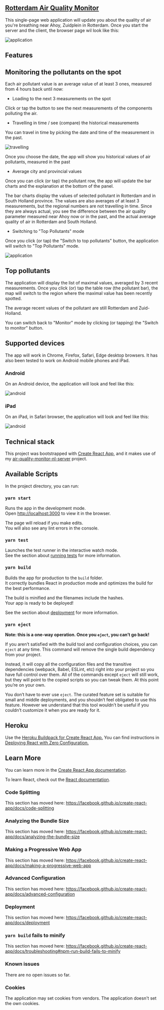## [Rotterdam Air Quality Monitor](https://airrotterdam.herokuapp.com)

This single-page web application will update 
you about the quality of air you're breathing near Ahoy, Zuidplein in Rotterdam.
Once you start the server and the client, the browser page wil look like this:

<img src="https://trello-attachments.s3.amazonaws.com/5e77b3f063dc99362c7036b8/5e7f3476ba8e413822fb0b77/b9e02b25ea766feb016ad18f88c31da1/Air_monitor_-_Monitor.png" alt="application"/>

## Features

## Monitoring the pollutants on the spot

Each air pollutant value is an average value of at least 3 ones, measured from 4 hours back until now:

* Loading to the next 3 measurements on the spot

Click or tap the button to see the next measurements of the components polluting the air.

* Travelling in time / see (compare) the historical measurements

You can travel in time by picking the date and time of the measurement in the past. 

<img src="https://trello-attachments.s3.amazonaws.com/5e77b3f063dc99362c7036b8/5e77b4505cdd097bf329e49d/f7134dde10f6b34a94dad4624d1d4989/TimeTravel.PNG" alt="travelling"/>

Once you choose the date, the app will show you historical values of air pollutants, measured in the past

* Average city and provincial values
 
Once you can click (or tap) the pollutant row, the app will update the bar charts and the explanation at the bottom of the panel.

The bar charts display the values of selected pollutant in Rotterdam and in South Holland province.
The values are also averages of at least 3 measurements, but the regional numbers are not travelling in time.
Since they are always actual, you see the difference between the air quality parameter measured near Ahoy now or in the past, 
and the actual average quality of air in Rotterdam and South Holland.

* Switching to "Top Pollutants" mode

Once you click (or tap) the "Switch to top pollutants" button, the application will switch to "Top Pollutants" mode.

<img src="https://trello-attachments.s3.amazonaws.com/5e77b3f063dc99362c7036b8/5e7f3476ba8e413822fb0b77/6b314da5e755e3e15cad7fe66e30970d/Air_monitor_-_Top_Pollutants.PNG" alt="application"/>

## Top pollutants

The application will display the list of maximal values, averaged by 3 recent measurements.
Once you click (or) tap the table row (the pollutant bar), the map will switch to the region where the maximal value 
has been recently spotted.

The average recent values of the pollutant are still Rotterdam and Zuid-Holland. 

You can switch back to "Monitor" mode by clicking (or tapping) the "Switch to monitor" button.
 


 



## Supported devices

The app will work in Chrome, Firefox, Safari, Edge desktop browsers.
It has also been tested to work on Android mobile phones and iPad.

### Android

On an Android device, the application will look and feel like this:

<img src="https://trello-attachments.s3.amazonaws.com/5e77b3f063dc99362c7036b8/5e7f3476ba8e413822fb0b77/c135877a9360b349ec48c85de6204c20/photo_2020-03-28_23-02-24.jpg" alt="android"/>

### iPad

On an iPad, in Safari browser, the application will look and feel like this:

<img src="https://trello-attachments.s3.amazonaws.com/5e77b3f063dc99362c7036b8/5e7f3476ba8e413822fb0b77/52d009b9e05d183fa530e44df2275eb9/photo_2020-03-28_23-07-30.jpg" alt="android"/>

## Technical stack

This project was bootstrapped with [Create React App](https://github.com/facebook/create-react-app),
and it makes use of my  [air-quality-monitor-nl-server](https://github.com/dmitrychebayewski/air-quality-monitor-nl-server) project.

## Available Scripts

In the project directory, you can run:

### `yarn start`

Runs the app in the development mode.<br />
Open [http://localhost:3000](http://localhost:3000) to view it in the browser.

The page will reload if you make edits.<br />
You will also see any lint errors in the console.

### `yarn test`

Launches the test runner in the interactive watch mode.<br />
See the section about [running tests](https://facebook.github.io/create-react-app/docs/running-tests) for more information.

### `yarn build`

Builds the app for production to the `build` folder.<br />
It correctly bundles React in production mode and optimizes the build for the best performance.

The build is minified and the filenames include the hashes.<br />
Your app is ready to be deployed!

See the section about [deployment](https://facebook.github.io/create-react-app/docs/deployment) for more information.

### `yarn eject`

**Note: this is a one-way operation. Once you `eject`, you can’t go back!**

If you aren’t satisfied with the build tool and configuration choices, you can `eject` at any time. This command will remove the single build dependency from your project.

Instead, it will copy all the configuration files and the transitive dependencies (webpack, Babel, ESLint, etc) right into your project so you have full control over them. All of the commands except `eject` will still work, but they will point to the copied scripts so you can tweak them. At this point you’re on your own.

You don’t have to ever use `eject`. The curated feature set is suitable for small and middle deployments, and you shouldn’t feel obligated to use this feature. However we understand that this tool wouldn’t be useful if you couldn’t customize it when you are ready for it.

## Heroku

Use the [Heroku Buildpack for Create React App.](https://github.com/mars/create-react-app-buildpack)
You can find instructions in [Deploying React with Zero Configuration.](https://blog.heroku.com/deploying-react-with-zero-configuration)

## Learn More

You can learn more in the [Create React App documentation](https://facebook.github.io/create-react-app/docs/getting-started).

To learn React, check out the [React documentation](https://reactjs.org/).

### Code Splitting

This section has moved here: https://facebook.github.io/create-react-app/docs/code-splitting

### Analyzing the Bundle Size

This section has moved here: https://facebook.github.io/create-react-app/docs/analyzing-the-bundle-size

### Making a Progressive Web App

This section has moved here: https://facebook.github.io/create-react-app/docs/making-a-progressive-web-app

### Advanced Configuration

This section has moved here: https://facebook.github.io/create-react-app/docs/advanced-configuration

### Deployment

This section has moved here: https://facebook.github.io/create-react-app/docs/deployment

### `yarn build` fails to minify

This section has moved here: https://facebook.github.io/create-react-app/docs/troubleshooting#npm-run-build-fails-to-minify

### Known issues

There are no open issues so far.

### Cookies

The application may set cookies from vendors. The application doesn't set the own cookies. 